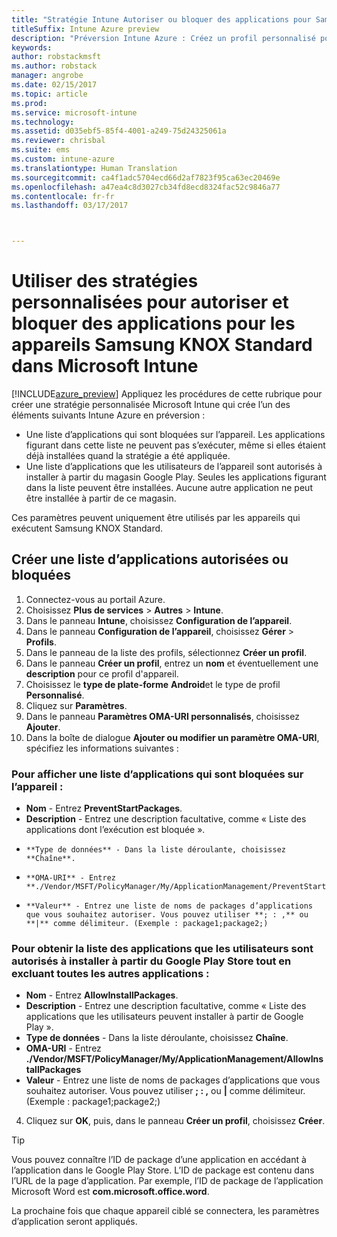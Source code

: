 ```yaml
---
title: "Stratégie Intune Autoriser ou bloquer des applications pour Samsung KNOX"
titleSuffix: Intune Azure preview
description: "Préversion Intune Azure : Créez un profil personnalisé pour autoriser et bloquer des applications pour les appareils Samsung KNOX Standard."
keywords: 
author: robstackmsft
ms.author: robstack
manager: angrobe
ms.date: 02/15/2017
ms.topic: article
ms.prod: 
ms.service: microsoft-intune
ms.technology: 
ms.assetid: d035ebf5-85f4-4001-a249-75d24325061a
ms.reviewer: chrisbal
ms.suite: ems
ms.custom: intune-azure
ms.translationtype: Human Translation
ms.sourcegitcommit: ca4f1adc5704ecd66d2af7823f95ca63ec20469e
ms.openlocfilehash: a47ea4c8d3027cb34fd8ecd8324fac52c9846a77
ms.contentlocale: fr-fr
ms.lasthandoff: 03/17/2017



---
```

# <a name="use-custom-policies-to-allow-and-block-apps-for-samsung-knox-standard-devices-in-microsoft-intune"></a>Utiliser des stratégies personnalisées pour autoriser et bloquer des applications pour les appareils Samsung KNOX Standard dans Microsoft Intune
[!INCLUDE[azure_preview](../includes/azure_preview.md)] Appliquez les procédures de cette rubrique pour créer une stratégie personnalisée Microsoft Intune qui crée l’un des éléments suivants Intune Azure en préversion :

- Une liste d’applications qui sont bloquées sur l’appareil. Les applications figurant dans cette liste ne peuvent pas s’exécuter, même si elles étaient déjà installées quand la stratégie a été appliquée.
- Une liste d’applications que les utilisateurs de l’appareil sont autorisés à installer à partir du magasin Google Play. Seules les applications figurant dans la liste peuvent être installées. Aucune autre application ne peut être installée à partir de ce magasin.

Ces paramètres peuvent uniquement être utilisés par les appareils qui exécutent Samsung KNOX Standard.

## <a name="create-an-allowed-or-blocked-app-list"></a>Créer une liste d’applications autorisées ou bloquées

1. Connectez-vous au portail Azure.
2. Choisissez **Plus de services** > **Autres** > **Intune**.
3. Dans le panneau **Intune**, choisissez **Configuration de l’appareil**.
2. Dans le panneau **Configuration de l’appareil**, choisissez **Gérer** > **Profils**.
2. Dans le panneau de la liste des profils, sélectionnez **Créer un profil**.
3. Dans le panneau **Créer un profil**, entrez un **nom** et éventuellement une **description** pour ce profil d'appareil.
2. Choisissez le **type de plate-forme** **Android**et le type de profil **Personnalisé**.
3. Cliquez sur **Paramètres**.
3. Dans le panneau **Paramètres OMA-URI personnalisés**, choisissez **Ajouter**.
4. Dans la boîte de dialogue **Ajouter ou modifier un paramètre OMA-URI**, spécifiez les informations suivantes :

### <a name="for-a-list-of-apps-that-are-blocked-from-running-on-the-device"></a>Pour afficher une liste d’applications qui sont bloquées sur l’appareil :

- **Nom** - Entrez **PreventStartPackages**.
- **Description** - Entrez une description facultative, comme « Liste des applications dont l’exécution est bloquée ».
-     **Type de données** - Dans la liste déroulante, choisissez **Chaîne**.
-     **OMA-URI** - Entrez **./Vendor/MSFT/PolicyManager/My/ApplicationManagement/PreventStartPackages**
-     **Valeur** - Entrez une liste de noms de packages d’applications que vous souhaitez autoriser. Vous pouvez utiliser **; : ,** ou **|** comme délimiteur. (Exemple : package1;package2;)

### <a name="for-a-list-of-apps-that-users-are-allowed-to-install-from-the-google-play-store-while-excluding-all-other-apps"></a>Pour obtenir la liste des applications que les utilisateurs sont autorisés à installer à partir du Google Play Store tout en excluant toutes les autres applications :
- **Nom** - Entrez **AllowInstallPackages**.
- **Description** - Entrez une description facultative, comme « Liste des applications que les utilisateurs peuvent installer à partir de Google Play ».
- **Type de données** - Dans la liste déroulante, choisissez **Chaîne**.
- **OMA-URI** - Entrez **./Vendor/MSFT/PolicyManager/My/ApplicationManagement/AllowInstallPackages**
- **Valeur** - Entrez une liste de noms de packages d’applications que vous souhaitez autoriser. Vous pouvez utiliser **; : ,** ou **|** comme délimiteur. (Exemple : package1;package2;)

4. Cliquez sur **OK**, puis, dans le panneau **Créer un profil**, choisissez **Créer**.

>[!TIP]
> Vous pouvez connaître l’ID de package d’une application en accédant à l’application dans le Google Play Store. L’ID de package est contenu dans l’URL de la page d’application. Par exemple, l’ID de package de l’application Microsoft Word est **com.microsoft.office.word**.

La prochaine fois que chaque appareil ciblé se connectera, les paramètres d’application seront appliqués.


<!---## Assign the custom profile--->

